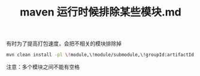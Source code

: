 ﻿---
title: maven 运行时候排除某些模块.md
---

有时为了提高打包速度，会把不相关的模块排除掉

```bash
mvn clean install -pl \!module,\!module/submodule,\!groupId:artifactId
```

注意：多个模块之间不能有空格